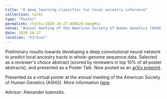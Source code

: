 ```yaml
---
title: "A deep learning classifier for local ancestry inference"
collection: talks
type: "Poster"
permalink: /talks/2020-10-27-ASHG20-deepMix
venue: "Annual meeting of the American Society of Human Genetics (ASHG)"
date: 2020-10-27
location: "Virtual"
---
```


Preliminary results towards developing a deep convolutional neural network to predict local ancestry tracts in whole-genome sequence data. Selected as a *reviewer's choice* abstract (scored by reviewers in top 10% of all poster abstracts), and presented as a Poster Talk. Now posted as an [arXiv preprint](../publication/2020-11-04-A-deep-learning-classifier-for-local-ancestry-inference). 

Presented as a virtual poster at the annual meeting of the American Society of Human Genetics (ASHG). More information [here](https://www.abstractsonline.com/pp8/#!/9070/presentation/3815).

Advisor: Alexander Ioannidis. 

